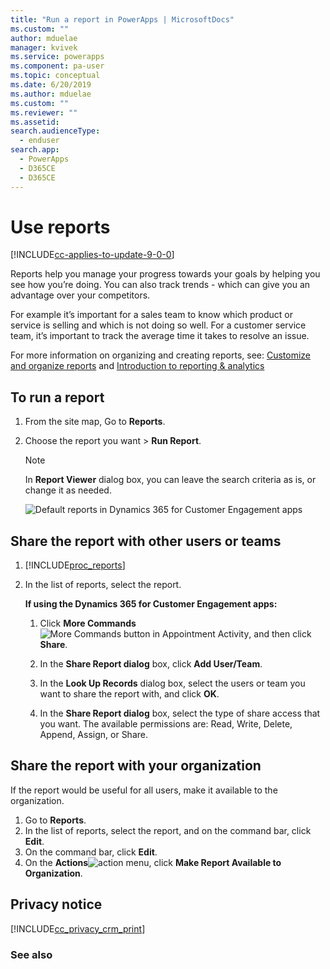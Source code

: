 ```yaml
---
title: "Run a report in PowerApps | MicrosoftDocs"
ms.custom: ""
author: mduelae
manager: kvivek
ms.service: powerapps
ms.component: pa-user
ms.topic: conceptual
ms.date: 6/20/2019
ms.author: mduelae
ms.custom: ""
ms.reviewer: ""
ms.assetid: 
search.audienceType: 
  - enduser
search.app: 
  - PowerApps
  - D365CE
  - D365CE
---
```

# Use reports

[!INCLUDE[cc-applies-to-update-9-0-0](../includes/cc_applies_to_update_9_0_0.md)]

Reports help you manage your progress towards your goals by helping you see how you’re doing. You can also track trends - which can give you an advantage over your competitors.  
  
For example it’s important for a sales team to know which product or service is selling and which is not doing so well. For a customer service team, it’s important to track the average time it takes to resolve an issue.  

For more information on organizing and creating reports, see: [Customize and organize reports](../customize/customize-organize-reports.md) and [Introduction to reporting & analytics](../analytics/reporting-analytics-with-dynamics-365.md)
  
## To run a report  
  
1. From the site map,  Go to **Reports**. 
 
2. Choose the report you want > **Run Report**.  
  
   > [!NOTE]
   >  In **Report Viewer** dialog box, you can leave the search criteria as is, or change it as needed.  
  
   ![Default reports in Dynamics 365 for Customer Engagement apps](../basics/media/default-reports.png "Default reports in Dynamics 365 for Customer Engagement apps")  
  
## Share the report with other users or teams  
  
<a name="Collapsed1"></a>   
1. [!INCLUDE[proc_reports](../includes/proc-reports.md)]  
  
2. In the list of reports, select the report.  
  
   **If using the Dynamics 365 for Customer Engagement apps:**  
  
   1.  Click **More Commands**![More Commands button in Appointment Activity](../basics/media/more-commands-button.gif "More Commands button in Appointment Activity"), and then click **Share**.  
  
   2.  In the **Share Report dialog** box, click **Add User/Team**.  
  
   3.  In the **Look Up Records** dialog box, select the users or team you want to share the report with, and click **OK**.  
  
   4.  In the **Share Report dialog** box, select the type of share access that you want. The available permissions are: Read, Write, Delete, Append, Assign, or Share.  
  

## Share the report with your organization  
 If the report would be useful for all users, make it available to the organization.  

1. Go to **Reports**.
2. In the list of reports, select the report, and on the command bar, click **Edit**.  
3. On the command bar, click **Edit**.  
4. On the **Actions**![action](../basics/media/action-button.gif "action") menu, click **Make Report Available to Organization**.  
  



## Privacy notice  
[!INCLUDE[cc_privacy_crm_print](../includes/cc-privacy-crm-print.md)]
  
### See also  

